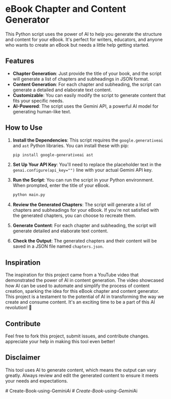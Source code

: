 # eBook Chapter and Content Generator

This Python script uses the power of AI to help you generate the structure and content for your eBook. It's perfect for writers, educators, and anyone who wants to create an eBook but needs a little help getting started.

## Features

- **Chapter Generation**: Just provide the title of your book, and the script will generate a list of chapters and subheadings in JSON format.
- **Content Generation**: For each chapter and subheading, the script can generate a detailed and elaborate text content.
- **Customizable**: You can easily modify the script to generate content that fits your specific needs.
- **AI-Powered**: The script uses the Gemini API, a powerful AI model for generating human-like text.

## How to Use

1. **Install the Dependencies**: This script requires the `google.generativeai` and `ast` Python libraries. You can install these with pip:

    ```bash
    pip install google-generativeai ast
    ```

2. **Set Up Your API Key**: You'll need to replace the placeholder text in the `genai.configure(api_key="")` line with your actual Gemini API key.

3. **Run the Script**: You can run the script in your Python environment. When prompted, enter the title of your eBook.

    ```bash
    python main.py
    ```

4. **Review the Generated Chapters**: The script will generate a list of chapters and subheadings for your eBook. If you're not satisfied with the generated chapters, you can choose to recreate them.

5. **Generate Content**: For each chapter and subheading, the script will generate detailed and elaborate text content.

6. **Check the Output**: The generated chapters and their content will be saved in a JSON file named `chapters.json`.


## Inspiration

The inspiration for this project came from a YouTube video that demonstrated the power of AI in content generation. The video showcased how AI can be used to automate and simplify the process of content creation, sparking the idea for this eBook chapter and content generator. This project is a testament to the potential of AI in transforming the way we create and consume content. It's an exciting time to be a part of this AI revolution! 🚀

## Contribute

Feel free to fork this project, submit issues, and contribute changes. appreciate your help in making this tool even better!

## Disclaimer

This tool uses AI to generate content, which means the output can vary greatly. Always review and edit the generated content to ensure it meets your needs and expectations.

#   C r e a t e - B o o k - u s i n g - G e m i n i _ A i 
 
 #   C r e a t e - B o o k - u s i n g - G e m i n i _ A i  
 